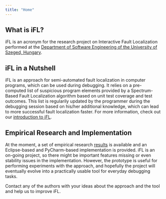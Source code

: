 ```yaml
---
title: "Home"
---
```


## What is iFL?

iFL is an acronym for the research project on Interactive Fault Localization performed at the [Department of Software Engineering of the
University of Szeged, Hungary](https://www.sed.inf.u-szeged.hu).

## iFL in a Nutshell

iFL is an approach for semi-automated fault localization in computer programs, which can be used during debugging.
It relies on a pre-computed list of suspicious program elements provided by a Spectrum-Based Fault Localization algorithm based on unit test coverage and test outcomes.
This list is regularily updated by the programmer during the debugging session based on his/her additional knowledge, which can lead to more successful fault localization faster.
For more information, check out our [introduction to iFL](/pages/intro.html).

## Empirical Research and Implementation

At the moment, a set of empirical research [results](/pages/raw-data.html) is available and an Eclipse-based and PyCharm-based implementation is provided.
iFL is an on-going project, so there might be important features missing or even stability issues in the implementation. However, the prototype is useful for performing experiments with the approach, and hopefully the project will eventually evolve into a practically usable tool for everyday debugging tasks.

Contact any of the authors with your ideas about the approach and the tool and help us to improve iFL.
